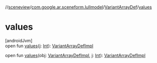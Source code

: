 //[sceneview](../../../index.md)/[com.google.ar.sceneform.lullmodel](../index.md)/[VariantArrayDef](index.md)/[values](values.md)

# values

[androidJvm]\
open fun [values](values.md)(j: [Int](https://kotlinlang.org/api/latest/jvm/stdlib/kotlin/-int/index.html)): [VariantArrayDefImpl](../-variant-array-def-impl/index.md)

open fun [values](values.md)(obj: [VariantArrayDefImpl](../-variant-array-def-impl/index.md), j: [Int](https://kotlinlang.org/api/latest/jvm/stdlib/kotlin/-int/index.html)): [VariantArrayDefImpl](../-variant-array-def-impl/index.md)
